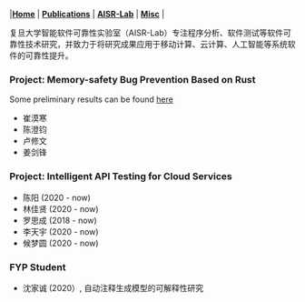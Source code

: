 
|[<b>Home</b>](https://hxuhack.github.io/) | [<b>Publications</b>](../publication/list) | [<b>AISR-Lab</b>](../lab/page) | [<b>Misc</b>](../misc/list) |

复旦大学智能软件可靠性实验室（AISR-Lab）专注程序分析、软件测试等软件可靠性技术研究，并致力于将研究成果应用于移动计算、云计算、人工智能等系统软件的可靠性提升。

### Project: Memory-safety Bug Prevention Based on Rust
Some preliminary results can be found [here](https://arxiv.org/abs/2003.03296)
- 崔漠寒 
- 陈澄钧
- 卢修文
- 姜剑锋

### Project: Intelligent API Testing for Cloud Services
- 陈阳 (2020 - now)
- 林佳贤 (2020 - now)
- 罗思成 (2018 - now)
- 李天宇 (2020 - now)
- 候梦圆 (2020 - now)

### FYP Student 
 - 沈家诚 (2020）, 自动注释生成模型的可解释性研究
